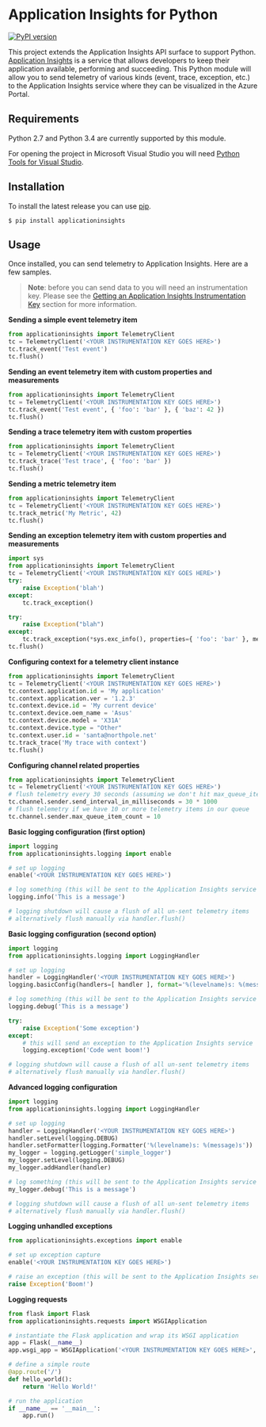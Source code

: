 # Application Insights for Python #

[![PyPI version](https://badge.fury.io/py/applicationinsights.svg)](http://badge.fury.io/py/applicationinsights)

This project extends the Application Insights API surface to support Python. [Application Insights](http://azure.microsoft.com/en-us/services/application-insights/) is a service that allows developers to keep their application available, performing and succeeding. This Python module will allow you to send telemetry of various kinds (event, trace, exception, etc.) to the Application Insights service where they can be visualized in the Azure Portal. 


## Requirements ##

Python 2.7 and Python 3.4 are currently supported by this module. 

For opening the project in Microsoft Visual Studio you will need [Python Tools for Visual Studio](http://pytools.codeplex.com/).

## Installation ##

To install the latest release you can use [pip](http://www.pip-installer.org/).

```
$ pip install applicationinsights
```

## Usage ##

Once installed, you can send telemetry to Application Insights. Here are a few samples.

>**Note**: before you can send data to you will need an instrumentation key. Please see the [Getting an Application Insights Instrumentation Key](https://github.com/Microsoft/AppInsights-Home/wiki#getting-an-application-insights-instrumentation-key) section for more information.


**Sending a simple event telemetry item**
```python
from applicationinsights import TelemetryClient
tc = TelemetryClient('<YOUR INSTRUMENTATION KEY GOES HERE>')
tc.track_event('Test event')
tc.flush()
```

**Sending an event telemetry item with custom properties and measurements**
```python
from applicationinsights import TelemetryClient
tc = TelemetryClient('<YOUR INSTRUMENTATION KEY GOES HERE>')
tc.track_event('Test event', { 'foo': 'bar' }, { 'baz': 42 })
tc.flush()
```

**Sending a trace telemetry item with custom properties**
```python
from applicationinsights import TelemetryClient
tc = TelemetryClient('<YOUR INSTRUMENTATION KEY GOES HERE>')
tc.track_trace('Test trace', { 'foo': 'bar' })
tc.flush()
```  

**Sending a metric telemetry item**
```python
from applicationinsights import TelemetryClient
tc = TelemetryClient('<YOUR INSTRUMENTATION KEY GOES HERE>')
tc.track_metric('My Metric', 42)
tc.flush()
``` 

**Sending an exception telemetry item with custom properties and measurements**
```python
import sys
from applicationinsights import TelemetryClient
tc = TelemetryClient('<YOUR INSTRUMENTATION KEY GOES HERE>')
try:
    raise Exception('blah')
except:
    tc.track_exception()

try:
    raise Exception("blah")
except:
    tc.track_exception(*sys.exc_info(), properties={ 'foo': 'bar' }, measurements={ 'x': 42 })
tc.flush()
```  

**Configuring context for a telemetry client instance**
```python
from applicationinsights import TelemetryClient
tc = TelemetryClient('<YOUR INSTRUMENTATION KEY GOES HERE>')
tc.context.application.id = 'My application'
tc.context.application.ver = '1.2.3'
tc.context.device.id = 'My current device'
tc.context.device.oem_name = 'Asus'
tc.context.device.model = 'X31A'
tc.context.device.type = "Other"
tc.context.user.id = 'santa@northpole.net'
tc.track_trace('My trace with context')
tc.flush()
```  

**Configuring channel related properties**
```python
from applicationinsights import TelemetryClient
tc = TelemetryClient('<YOUR INSTRUMENTATION KEY GOES HERE>')
# flush telemetry every 30 seconds (assuming we don't hit max_queue_item_count first)
tc.channel.sender.send_interval_in_milliseconds = 30 * 1000
# flush telemetry if we have 10 or more telemetry items in our queue
tc.channel.sender.max_queue_item_count = 10
```

**Basic logging configuration (first option)**
```python
import logging
from applicationinsights.logging import enable

# set up logging
enable('<YOUR INSTRUMENTATION KEY GOES HERE>')

# log something (this will be sent to the Application Insights service as a trace)
logging.info('This is a message')

# logging shutdown will cause a flush of all un-sent telemetry items
# alternatively flush manually via handler.flush()
```

**Basic logging configuration (second option)**
```python
import logging
from applicationinsights.logging import LoggingHandler

# set up logging
handler = LoggingHandler('<YOUR INSTRUMENTATION KEY GOES HERE>')
logging.basicConfig(handlers=[ handler ], format='%(levelname)s: %(message)s', level=logging.DEBUG)

# log something (this will be sent to the Application Insights service as a trace)
logging.debug('This is a message')

try:
    raise Exception('Some exception')
except:
    # this will send an exception to the Application Insights service
    logging.exception('Code went boom!')

# logging shutdown will cause a flush of all un-sent telemetry items
# alternatively flush manually via handler.flush()
```

**Advanced logging configuration**
```python
import logging
from applicationinsights.logging import LoggingHandler

# set up logging
handler = LoggingHandler('<YOUR INSTRUMENTATION KEY GOES HERE>')
handler.setLevel(logging.DEBUG)
handler.setFormatter(logging.Formatter('%(levelname)s: %(message)s'))
my_logger = logging.getLogger('simple_logger')
my_logger.setLevel(logging.DEBUG)
my_logger.addHandler(handler)

# log something (this will be sent to the Application Insights service as a trace)
my_logger.debug('This is a message')

# logging shutdown will cause a flush of all un-sent telemetry items
# alternatively flush manually via handler.flush()
```

**Logging unhandled exceptions**
```python
from applicationinsights.exceptions import enable

# set up exception capture
enable('<YOUR INSTRUMENTATION KEY GOES HERE>')

# raise an exception (this will be sent to the Application Insights service as an exception telemetry object)
raise Exception('Boom!')
```

**Logging requests**
```python
from flask import Flask
from applicationinsights.requests import WSGIApplication

# instantiate the Flask application and wrap its WSGI application
app = Flask(__name__)
app.wsgi_app = WSGIApplication('<YOUR INSTRUMENTATION KEY GOES HERE>', app.wsgi_app)

# define a simple route
@app.route('/')
def hello_world():
    return 'Hello World!'

# run the application
if __name__ == '__main__':
    app.run()
```